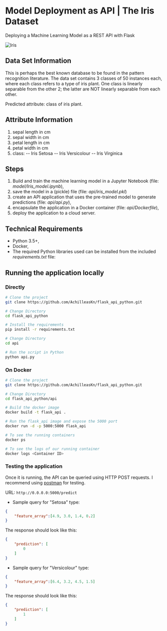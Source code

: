 # Model Deployment as API | The Iris Dataset

Deploying a Machine Learning Model as a REST API with Flask

![Iris](https://s3.amazonaws.com/assets.datacamp.com/blog_assets/Machine+Learning+R/iris-machinelearning.png "Iris")


## Data Set Information

This is perhaps the best known database to be found in the pattern recognition literature. The data set contains 3 classes of 50 instances each, where each class refers to a type of iris plant. One class is linearly separable from the other 2; the latter are NOT linearly separable from each other. 

Predicted attribute: class of iris plant. 

## Attribute Information

1. sepal length in cm 
2. sepal width in cm 
3. petal length in cm 
4. petal width in cm 
5. class: 
-- Iris Setosa 
-- Iris Versicolour 
-- Iris Virginica

## Steps
1. Build and train the machine learning model in a Jupyter Notebook (file: _model/Iris_model.ipynb_),
2. save the model in a (pickle) file (file: _api/iris_model.pkl_)
3. create an API application that uses the pre-trained model to generate predictions (file: _api/api.py_),
3. encapsulate the application in a Docker container (file: _api/Dockerfile_),
4. deploy the application to a cloud server.

## Technical Requirements
+ Python 3.5+,
+ Docker,
+ The required Python libraries used can be installed from the included _requirements.txt_ file:


## Running the application locally
### Directly
```bash
# Clone the project
git clone https://github.com/AchilleasKn/flask_api_python.git

# Change Directory
cd flask_api_python

# Install the requirements
pip install -r requirements.txt

# Change Directory
cd api

# Run the script in Python
python api.py
```

### On Docker
```bash
# Clone the project
git clone https://github.com/AchilleasKn/flask_api_python.git

# Change Directory
cd flask_api_python/api

# Build the docker image
docker build -t flask_api .

# Run the flask_api image and expose the 5000 port 
docker run -d -p 5000:5000 flask_api

# To see the running containers
docker ps 

# To see the logs of our running container
docker logs <Container ID>
```

### Testing the application
Once it is running, the API can be queried using HTTP POST requests.
I recommend using [postman](https://www.getpostman.com/) for testing.

URL: `http://0.0.0.0:5000/predict`

- Sample query for "Setosa" type:
```json
{
	"feature_array":[4.9, 3.0, 1.4, 0.2]
}
```

The response should look like this:
```json
{
    "prediction": [
        0
    ]
}
```

- Sample query for "Versicolour" type:
```json
{
	"feature_array":[6.4, 3.2, 4.5, 1.5]
} 
```

The response should look like this:
```json
{
    "prediction": [
        1
    ]
}
```
